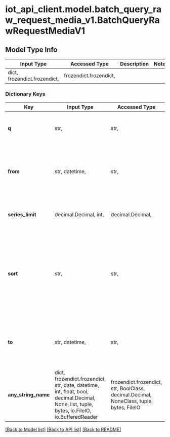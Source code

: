 # iot_api_client.model.batch_query_raw_request_media_v1.BatchQueryRawRequestMediaV1

## Model Type Info
Input Type | Accessed Type | Description | Notes
------------ | ------------- | ------------- | -------------
dict, frozendict.frozendict,  | frozendict.frozendict,  |  | 

### Dictionary Keys
Key | Input Type | Accessed Type | Description | Notes
------------ | ------------- | ------------- | ------------- | -------------
**q** | str,  | str,  | Data selection query (e.g. property.2a99729d-2556-4220-a139-023348a1e6b5) | 
**from** | str, datetime,  | str,  | From timestamp | [optional] value must conform to RFC-3339 date-time
**series_limit** | decimal.Decimal, int,  | decimal.Decimal,  | Max of values | [optional] value must be a 64 bit integer
**sort** | str,  | str,  | Sorting | [optional] must be one of ["ASC", "DESC", ] if omitted the server will use the default value of "DESC"
**to** | str, datetime,  | str,  | To timestamp | [optional] value must conform to RFC-3339 date-time
**any_string_name** | dict, frozendict.frozendict, str, date, datetime, int, float, bool, decimal.Decimal, None, list, tuple, bytes, io.FileIO, io.BufferedReader | frozendict.frozendict, str, BoolClass, decimal.Decimal, NoneClass, tuple, bytes, FileIO | any string name can be used but the value must be the correct type | [optional]

[[Back to Model list]](../../README.md#documentation-for-models) [[Back to API list]](../../README.md#documentation-for-api-endpoints) [[Back to README]](../../README.md)

